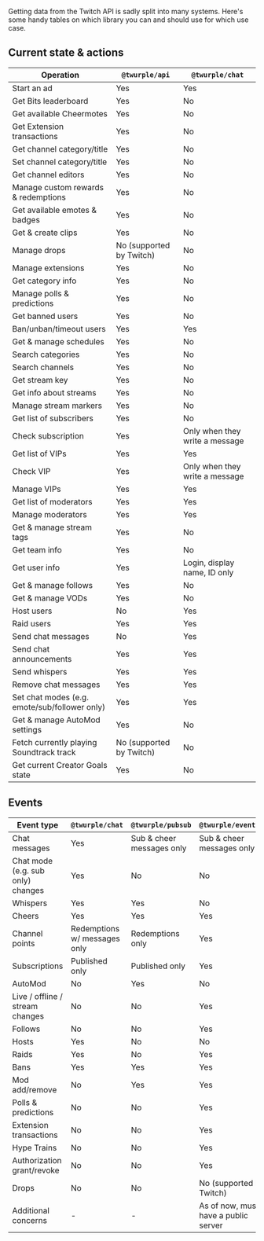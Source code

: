 Getting data from the Twitch API is sadly split into many systems. Here's some handy tables on which library you can and
should use for which use case.

## Current state & actions

| Operation                                     | `@twurple/api`           | `@twurple/chat`                |
|-----------------------------------------------|--------------------------|--------------------------------|
| Start an ad                                   | Yes                      | Yes                            |
| Get Bits leaderboard                          | Yes                      | No                             |
| Get available Cheermotes                      | Yes                      | No                             |
| Get Extension transactions                    | Yes                      | No                             |
| Get channel category/title                    | Yes                      | No                             |
| Set channel category/title                    | Yes                      | No                             |
| Get channel editors                           | Yes                      | No                             |
| Manage custom rewards & redemptions           | Yes                      | No                             |
| Get available emotes & badges                 | Yes                      | No                             |
| Get & create clips                            | Yes                      | No                             |
| Manage drops                                  | No (supported by Twitch) | No                             |
| Manage extensions                             | Yes                      | No                             |
| Get category info                             | Yes                      | No                             |
| Manage polls & predictions                    | Yes                      | No                             |
| Get banned users                              | Yes                      | No                             |
| Ban/unban/timeout users                       | Yes                      | Yes                            |
| Get & manage schedules                        | Yes                      | No                             |
| Search categories                             | Yes                      | No                             |
| Search channels                               | Yes                      | No                             |
| Get stream key                                | Yes                      | No                             |
| Get info about streams                        | Yes                      | No                             |
| Manage stream markers                         | Yes                      | No                             |
| Get list of subscribers                       | Yes                      | No                             |
| Check subscription                            | Yes                      | Only when they write a message |
| Get list of VIPs                              | Yes                      | Yes                            |
| Check VIP                                     | Yes                      | Only when they write a message |
| Manage VIPs                                   | Yes                      | Yes                            |
| Get list of moderators                        | Yes                      | Yes                            |
| Manage moderators                             | Yes                      | Yes                            |
| Get & manage stream tags                      | Yes                      | No                             |
| Get team info                                 | Yes                      | No                             |
| Get user info                                 | Yes                      | Login, display name, ID only   |
| Get & manage follows                          | Yes                      | No                             |
| Get & manage VODs                             | Yes                      | No                             |
| Host users                                    | No                       | Yes                            |
| Raid users                                    | Yes                      | Yes                            |
| Send chat messages                            | No                       | Yes                            |
| Send chat announcements                       | Yes                      | Yes                            |
| Send whispers                                 | Yes                      | Yes                            |
| Remove chat messages                          | Yes                      | Yes                            |
| Set chat modes (e.g. emote/sub/follower only) | Yes                      | Yes                            |
| Get & manage AutoMod settings                 | Yes                      | No                             |
| Fetch currently playing Soundtrack track      | No (supported by Twitch) | No                             |
| Get current Creator Goals state               | Yes                      | No                             |

## Events

| Event type                        | `@twurple/chat`              | `@twurple/pubsub`         | `@twurple/eventsub`                  |
|-----------------------------------|------------------------------|---------------------------|--------------------------------------|
| Chat messages                     | Yes                          | Sub & cheer messages only | Sub & cheer messages only            |
| Chat mode (e.g. sub only) changes | Yes                          | No                        | No                                   |
| Whispers                          | Yes                          | Yes                       | No                                   |
| Cheers                            | Yes                          | Yes                       | Yes                                  |
| Channel points                    | Redemptions w/ messages only | Redemptions only          | Yes                                  |
| Subscriptions                     | Published only               | Published only            | Yes                                  |
| AutoMod                           | No                           | Yes                       | No                                   |
| Live / offline / stream changes   | No                           | No                        | Yes                                  |
| Follows                           | No                           | No                        | Yes                                  |
| Hosts                             | Yes                          | No                        | No                                   |
| Raids                             | Yes                          | No                        | Yes                                  |
| Bans                              | Yes                          | Yes                       | Yes                                  |
| Mod add/remove                    | No                           | Yes                       | Yes                                  |
| Polls & predictions               | No                           | No                        | Yes                                  |
| Extension transactions            | No                           | No                        | Yes                                  |
| Hype Trains                       | No                           | No                        | Yes                                  |
| Authorization grant/revoke        | No                           | No                        | Yes                                  |
| Drops                             | No                           | No                        | No (supported by Twitch)             |
| Additional concerns               | -                            | -                         | As of now, must have a public server | 
